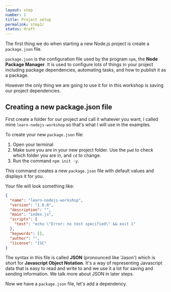 ```yaml
---
layout: step
number: 1
title: Project setup
permalink: step1/
status: draft
---
```


The first thing we do when starting a new Node.js project is create a `package.json` file.

`package.json` is the configuration file used by the program `npm`, the **Node Package Manager**.  It is used to configure lots of things in your project including package dependencies, automating tasks, and how to publish it as a package.  

However the only thing we are going to use it for in this workshop is saving our project dependencies.

## Creating a new package.json file

First create a folder for our project and call it whatever you want, I called mine `learn-nodejs-workshop` so that's what I will use in the examples.

To create your new `package.json` file:

1. Open your terminal
2. Make sure you are in your new project folder.  Use the `pwd` to check which folder you are in, and `cd` to change.
3. Run the command `npm init -y`.

This command creates a new `package.json` file with default values and displays it for you.  

Your file will look something like:

```json
{
  "name": "learn-nodejs-workshop",
  "version": "1.0.0",
  "description": "",
  "main": "index.js",
  "scripts": {
    "test": "echo \"Error: no test specified\" && exit 1"
  },
  "keywords": [],
  "author": "",
  "license": "ISC"
}
```

The syntax in this file is called **JSON** (pronounced like 'Jason') which is short for **Javascript Object Notation**. It's a way of representing Javascript data that is easy to read and write to and we use it a lot for saving and sending information.  We talk more about JSON in later steps.

Now we have a `package.json` file, let's add a dependency.
